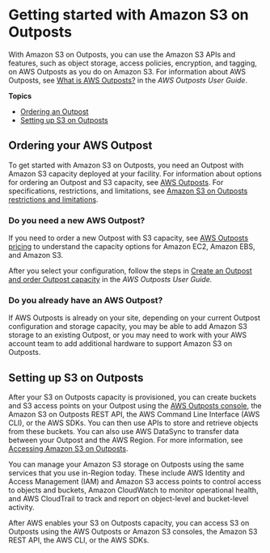 # Getting started with Amazon S3 on Outposts<a name="S3OutpostsGS"></a>

With Amazon S3 on Outposts, you can use the Amazon S3 APIs and features, such as object storage, access policies, encryption, and tagging, on AWS Outposts as you do on Amazon S3\. For information about AWS Outposts, see [ What is AWS Outposts?](https://docs.aws.amazon.com/outposts/latest/userguide/what-is-outposts.html) in the *AWS Outposts User Guide*\. 

**Topics**
+ [Ordering an Outpost](#OrderOutposts)
+ [Setting up S3 on Outposts](#SettingUpS3Outposts)

## Ordering your AWS Outpost<a name="OrderOutposts"></a>

To get started with Amazon S3 on Outposts, you need an Outpost with Amazon S3 capacity deployed at your facility\. For information about options for ordering an Outpost and S3 capacity, see [AWS Outposts](http://aws.amazon.com/outposts)\. For specifications, restrictions, and limitations, see [Amazon S3 on Outposts restrictions and limitations](S3OnOutpostsRestrictionsLimitations.md)\.

### Do you need a new AWS Outpost?<a name="SettingUpS3OutpostsNewOutpost"></a>

If you need to order a new Outpost with S3 capacity, see [AWS Outposts pricing](http://aws.amazon.com/outposts/pricing/) to understand the capacity options for Amazon EC2, Amazon EBS, and Amazon S3\. 

After you select your configuration, follow the steps in [Create an Outpost and order Outpost capacity](https://docs.aws.amazon.com/outposts/latest/userguide/order-outpost-capacity.html) in the *AWS Outposts User Guide\.* 

### Do you already have an AWS Outpost?<a name="SettingUpS3OutpostsExistingOutpost"></a>

If AWS Outposts is already on your site, depending on your current Outpost configuration and storage capacity, you may be able to add Amazon S3 storage to an existing Outpost, or you may need to work with your AWS account team to add additional hardware to support Amazon S3 on Outposts\.

## Setting up S3 on Outposts<a name="SettingUpS3Outposts"></a>

After your S3 on Outposts capacity is provisioned, you can create buckets and S3 access points on your Outpost using the [AWS Outposts console](https://console.aws.amazon.com/outposts), the Amazon S3 on Outposts REST API, the AWS Command Line Interface \(AWS CLI\), or the AWS SDKs\. You can then use APIs to store and retrieve objects from these buckets\. You can also use AWS DataSync to transfer data between your Outpost and the AWS Region\. For more information, see [Accessing Amazon S3 on Outposts](WorkingWithS3Outposts.md)\.

You can manage your Amazon S3 storage on Outposts using the same services that you use in\-Region today\. These include AWS Identity and Access Management \(IAM\) and Amazon S3 access points to control access to objects and buckets, Amazon CloudWatch to monitor operational health, and AWS CloudTrail to track and report on object\-level and bucket\-level activity\.

After AWS enables your S3 on Outposts capacity, you can access S3 on Outposts using the AWS Outposts or Amazon S3 consoles, the Amazon S3 REST API, the AWS CLI, or the AWS SDKs\.